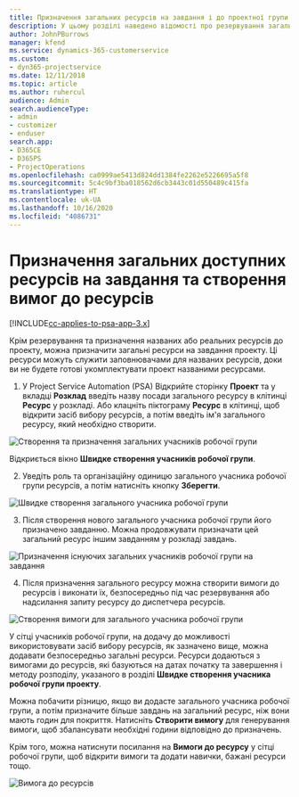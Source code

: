 ```yaml
---
title: Призначення загальних ресурсів на завдання і до проектної групи
description: У цьому розділі наведено відомості про резервування загальних ресурсів для завдань і проектних команд.
author: JohnPBurrows
manager: kfend
ms.service: dynamics-365-customerservice
ms.custom:
- dyn365-projectservice
ms.date: 12/11/2018
ms.topic: article
ms.author: ruhercul
audience: Admin
search.audienceType:
- admin
- customizer
- enduser
search.app:
- D365CE
- D365PS
- ProjectOperations
ms.openlocfilehash: ca0999ae5413d824dd1384fe2262e5226695a5f8
ms.sourcegitcommit: 5c4c9bf3ba018562d6cb3443c01d550489c415fa
ms.translationtype: HT
ms.contentlocale: uk-UA
ms.lasthandoff: 10/16/2020
ms.locfileid: "4086731"
---
```

# <a name="assign-generic-bookable-resources-to-a-task-and-generate-resource-requirements"></a>Призначення загальних доступних ресурсів на завдання та створення вимог до ресурсів 

[!INCLUDE[cc-applies-to-psa-app-3.x](../includes/cc-applies-to-psa-app-3x.md)]

Крім резервування та призначення названих або реальних ресурсів до проекту, можна призначити загальні ресурси на завдання проекту. Ці ресурси можуть служити заповнювачами для названих ресурсів, доки ви не будете готові укомплектувати проект названими ресурсами. 

1. У Project Service Automation (PSA) Відкрийте сторінку **Проект** та у вкладці **Розклад** введіть назву посади загального ресурсу в клітинці **Ресурс** у розкладі. Або клацніть піктограму **Ресурс** в клітинці, щоб відкрити засіб вибору ресурсів, а потім введіть ім'я загального ресурсу, який необхідно створити.

![Створення та призначення загальних учасників робочої групи](media/RM-how-to-9.png)

Відкриється вікно **Швидке створення учасників робочої групи**. 

2. Уведіть роль та організаційну одиницю загального учасника робочої групи ресурсів, а потім натисніть кнопку **Зберегти**.

![Швидке створення загального учасника робочої групи](media/RM-how-to-10.png)

3. Після створення нового загального учасника робочої групи його призначено завданню. Можна продовжувати призначати цей загальний ресурс іншим завданням у розкладі завдань.

![Призначення існуючих загальних учасників робочої групи на завдання](media/RM-how-to-11.png)

4. Після призначення загального ресурсу можна створити вимоги до ресурсів і виконати їх, безпосередньо під час резервування або надсилання запиту ресурсу до диспетчера ресурсів.

![Створення вимоги для загального учасника робочої групи](media/RM-how-to-12.png)

У сітці учасників робочої групи, на додачу до можливості використовувати засіб вибору ресурсів, як зазначено вище, можна додавати безпосередньо загальні ресурси. Ресурси додаються з вимогами до ресурсів, які базуються на датах початку та завершення і методу розподілу, указаного в розділі **Швидке створення учасника робочої групи проекту**.

Можна побачити різницю, якщо ви додасте загального учасника робочої групи, а потім призначите більше завдань на загальний ресурс, ніж вони мають годин для покриття. Натисніть **Створити вимогу** для генерування вимоги, щоб збалансувати необхідні години відповідно до призначень.

Крім того, можна натиснути посилання на **Вимоги до ресурсу** у сітці робочої групи, щоб відкрити вимоги та додати навички, бажані ресурси тощо.

![Вимога до ресурсів](media/RM-how-to-13.png)

